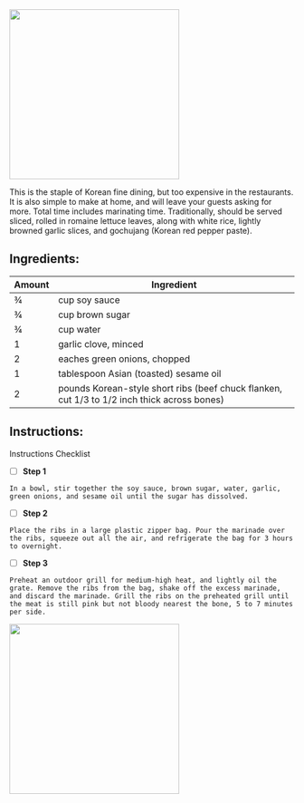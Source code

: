 <img src="https://imagesvc.meredithcorp.io/v3/mm/image?url=https://images.media-allrecipes.com/userphotos/6297397.jpg&w=596&h=596&c=sc&poi=face&q=85" width="300" />


This is the staple of Korean fine dining, but too expensive in the restaurants. It is also simple to make at home, and will leave your guests asking for more. Total time includes marinating time. Traditionally, should be served sliced, rolled in romaine lettuce leaves, along with white rice, lightly browned garlic slices, and gochujang (Korean red pepper paste).

## Ingredients:
| Amount | Ingredient |
|--|--|
| ¾  |cup soy sauce |
| ¾  |cup brown sugar |
| ¾  |cup water |
| 1  | garlic clove, minced|
| 2  | eaches green onions, chopped|
| 1  | tablespoon Asian (toasted) sesame oil|
| 2  | pounds Korean-style short ribs (beef chuck flanken, cut 1/3 to 1/2 inch thick across bones)|

## Instructions:

  
Instructions Checklist

 - [ ]    **Step 1**
    
    In a bowl, stir together the soy sauce, brown sugar, water, garlic, green onions, and sesame oil until the sugar has dissolved.
    
 - [ ]    **Step 2**
    
    Place the ribs in a large plastic zipper bag. Pour the marinade over the ribs, squeeze out all the air, and refrigerate the bag for 3 hours to overnight.
    
 - [ ]    **Step 3**
    
    Preheat an outdoor grill for medium-high heat, and lightly oil the grate. Remove the ribs from the bag, shake off the excess marinade, and discard the marinade. Grill the ribs on the preheated grill until the meat is still pink but not bloody nearest the bone, 5 to 7 minutes per side.


<img src="https://imagesvc.meredithcorp.io/v3/mm/image?url=https%3A%2F%2Fimages.media-allrecipes.com%2Fuserphotos%2F355586.jpg&w=596&h=399&c=sc&poi=face&q=85" width="300" />

